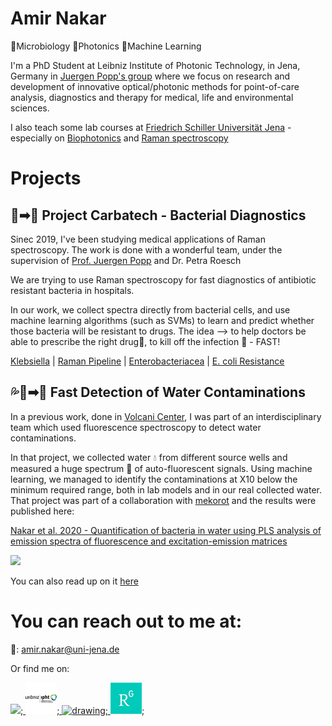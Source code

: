# Amir Nakar
 🦠Microbiology 🔬Photonics 🎯Machine Learning
 
I'm a PhD Student at Leibniz Institute of Photonic Technology, in Jena, Germany in [Juergen Popp's group](https://www.leibniz-ipht.de/en/research/departments/spectroscopy-and-imaging/overview.html) where we focus on research and development of innovative optical/photonic methods for point-of-care analysis, diagnostics and therapy for medical, life and environmental sciences. 

I also teach some lab courses at [Friedrich Schiller Universität Jena](https://www.ipc.uni-jena.de/en) - especially on [Biophotonics](https://en.wikipedia.org/wiki/Biophotonics) and [Raman spectroscopy](https://en.wikipedia.org/wiki/Raman_spectroscopy)


# Projects
## 💊➡🦠 Project Carbatech - Bacterial Diagnostics
Sinec 2019, I've been studying medical applications of Raman spectroscopy. 
The work is done with a wonderful team, under the supervision of [Prof. Juergen Popp](https://www.ipc.uni-jena.de/en/research+groups/popp+group) and Dr. Petra Roesch

We are trying to use Raman spectroscopy for fast diagnostics of antibiotic resistant bacteria in hospitals. 

In our work, we collect spectra directly from bacterial cells, and use machine learning algorithms (such as SVMs) to learn and predict whether those bacteria will be resistant to drugs.
The idea --> to help doctors be able to prescribe the right drug💊, to kill off the infection 🦠 - FAST!

[Klebsiella](https://github.com/amirnakar/KlebsiellaP)  | [Raman Pipeline](https://github.com/amirnakar/Raman.Pipeline) | [Enterobacteriacea](https://github.com/amirnakar?tab=repositories) | [E. coli Resistance](https://github.com/amirnakar?tab=repositories)
## 💦🌈➡🧫 Fast Detection of Water Contaminations
In a previous work, done in [Volcani Center](https://www.agri.gov.il/en/units/institutes/8.aspx),
I was part of an interdisciplinary team which used fluorescence spectroscopy to detect water contaminations.

In that project, we collected water 💧 from different source wells and measured a huge spectrum 🌈 of auto-fluorescent signals. 
Using machine learning, we managed to identify the contaminations at X10 below the minimum required range, both in lab models and in our real collected water.
That project was part of a collaboration with [mekorot](https://www.mekorot-int.com/) and the results were published here: 

[Nakar et al. 2020 - Quantification of bacteria in water using PLS analysis of emission spectra of fluorescence and excitation-emission matrices](https://www.sciencedirect.com/science/article/abs/pii/S0043135419309716)

<img src="https://ars.els-cdn.com/content/image/1-s2.0-S0043135419309716-fx1_lrg.jpg" width="800">


You can also read up on it [here](https://www.linkedin.com/feed/update/urn:li:activity:6721427914832785409/) 




# You can reach out to me at:

📧: amir.nakar@uni-jena.de


Or find me on:

<a href="https://www.linkedin.com/in/amir-nakar/"><img src="https://www.seekpng.com/png/detail/8-84419_linkedin-logo-png-icon-linkedin-logo-png.png" width="50"/>;
<a href="https://www.leibniz-ipht.de/en/employees.html?tx_wtdirectory_pi1%5Bshow%5D=7409&tx_rggooglemap_pi1%5Bpoi%5D=7409&cHash=6f622bdd4669bc4f710732bb1cadae1b"><img src="https://github.com/amirnakar/scratchboard/blob/master/PDFs%20and%20Cheatsheets/Leibniz%20IPHT.png" alt="drawing" width="50"/>;
<a href="https://twitter.com/nakar_a"><img src="https://res.cloudinary.com/dderf3c2e/image/upload/v1608791787/image_ibyytk.png" alt="drawing" width="50"/>;
<a href="https://www.researchgate.net/profile/Amir_Nakar"><img src="https://github.com/amirnakar/scratchboard/blob/master/PDFs%20and%20Cheatsheets/ResearchgateLogo.jpg" alt="drawing" width="50"/>;

<!--
**amirnakar/amirnakar** is a ✨ _special_ ✨ repository because its `README.md` (this file) appears on your GitHub profile.

Here are some ideas to get you started:

- 🔭 I’m currently working on ...
- 🌱 I’m currently learning ...
- 👯 I’m looking to collaborate on ...
- 🤔 I’m looking for help with ...
- 💬 Ask me about ...
- 📫 How to reach me: ...
- 😄 Pronouns: ...
- ⚡ Fun fact: ...
-->
